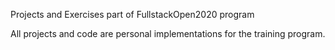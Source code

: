 Projects and Exercises part of FullstackOpen2020 program

All projects and code are personal implementations for the training program.